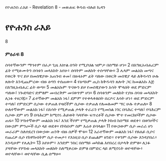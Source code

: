 ﻿
የዮሐንስ ራእይ - Revelation 8 - መጽሐፍ ቅዱስ ብሉይ ኪዳን
# የዮሐንስ ራእይ
8
### ምዕራፍ 8
 ሰባተኛውንም ማኅተም በፈታ ጊዜ እኵል ሰዓት የሚያህል ዝምታ በሰማይ ሆነ።
2  በእግዚአብሔርም ፊት የሚቆሙትን ሰባቱን መላእክት አየሁ፥ ሰባትም መለከት ተሰጣቸው።
3  ሌላም መልአክ መጣና የወርቅ ጥና ይዞ በመሰዊያው አጠገብ ቆመ፤ በዙፋኑም ፊት ባለው በወርቅ መሰዊያ ላይ ለቅዱሳን ሁሉ ጸሎት እንዲጨምረው ብዙ ዕጣን ተሰጠው።
4  የዕጣኑም ጢስ ከቅዱሳን ጸሎት ጋር ከመልአኩ እጅ በእግዚአብሔር ፊት ወጣ።
5  መልአኩም ጥናውን ይዞ የመሰዊያውን እሳት ሞላበት ወደ ምድርም ጣለው፤ ነጐድጓድና ድምፅም መብረቅም መናወጥም ሆነ።
6  ሰባቱንም መለከት የያዙ ሰባቱ መላእክት ሊነፉ ተዘጋጁ።
7  ፊተኛውም መልአክ ነፋ፤ ደምም የተቀላቀለበት በረዶና እሳት ሆነ፥ ወደ ምድርም ተጣለ፤ የምድርም ሲሶው ተቃጠለ የዛፎችም ሲሶው ተቃጠለ የለመለመም ሣር ሁሉ ተቃጠለ።
8  ሁለተኛውም መልአክ ነፋ፤ በእሳት የሚቃጠል ታላቅ ተራራን የሚመስል ነገር በባሕር ተጣለ፤ የባሕርም ሲሶው ደም ሆነ
9  በባሕርም ከሚኖሩ ሕይወት ካላቸው ፍጥረቶች ሲሶው ሞተ የመርከቦችም ሲሶው ጠፋ።
10  ሦስተኛውም መልአክ ነፋ፤ እንደ ችቦም የሚቃጠል ታላቅ ኮከብ ከሰማይ ወደቀ፥ በወንዞችና በውኃም ምንጮች ሲሶ ላይ ወደቀ። የኮከቡም ስም እሬቶ ይባላል።
11  የውኃውም ሲሶ መራራ ሆነ መራራም ስለተደረገ በውኃው ጠንቅ ብዙ ሰዎች ሞቱ።
12  አራተኛውም መልአክ ነፋ፤ የፀሐይ ሲሶና የጨረቃ ሲሶ የከዋክብትም ሲሶ ተመታ፥ የእነዚህ ሲሶ ይጨልም ዘንድ፥ የቀንም ሲሶው እንዳያበራ፥ እንዲሁም የሌሊት።
13  አየሁም፥ አንድም ንስር በሰማይ መካከል እየበረረ በታላቅ ድምፅ። ሊነፉ ያላቸው የሦስቱ መላእክት መለከት ስለሚቀረው ድምፅ በምድር ላይ ለሚኖሩት ወዮላቸው፥ ወዮላቸው፥ ወዮላቸው ሲል ሰማሁ።
